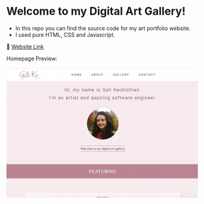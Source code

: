 # Welcome to my Digital Art Gallery!

 - In this repo you can find the source code for my art portfolio website.  
 - I used pure HTML, CSS and Javascript.

:link: [Website Link](https://galikechichian.netlify.app/)

Homepage Preview:
<br><br>
<img src="images/preview.png" width="500">
